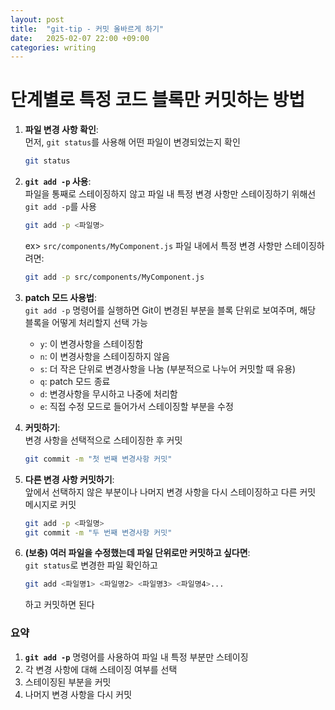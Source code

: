 ```yaml
---
layout: post
title:  "git-tip - 커밋 올바르게 하기"
date:   2025-02-07 22:00 +09:00
categories: writing
---
```

# 단계별로 특정 코드 블록만 커밋하는 방법

1. **파일 변경 사항 확인**:   
먼저, `git status`를 사용해 어떤 파일이 변경되었는지 확인
    
    ```bash
    git status
    ```
    
2. **`git add -p` 사용**:   
파일을 통째로 스테이징하지 않고 파일 내 특정 변경 사항만 스테이징하기 위해선 `git add -p`를 사용
    
    ```bash
    git add -p <파일명>
    ```
    
    ex> `src/components/MyComponent.js` 파일 내에서 특정 변경 사항만 스테이징하려면:
    
    ```bash
    git add -p src/components/MyComponent.js
    ```
    
3. **patch 모드 사용법**:   
`git add -p` 명령어를 실행하면 Git이 변경된 부분을 블록 단위로 보여주며, 해당 블록을 어떻게 처리할지 선택 가능
    
    - `y`: 이 변경사항을 스테이징함
    - `n`: 이 변경사항을 스테이징하지 않음
    - `s`: 더 작은 단위로 변경사항을 나눔 (부분적으로 나누어 커밋할 때 유용)
    - `q`: patch 모드 종료
    - `d`: 변경사항을 무시하고 나중에 처리함
    - `e`: 직접 수정 모드로 들어가서 스테이징할 부분을 수정
    
    
4. **커밋하기**:   
변경 사항을 선택적으로 스테이징한 후 커밋
    
    ```bash
    git commit -m "첫 번째 변경사항 커밋"
    ```
    
5. **다른 변경 사항 커밋하기**:   
앞에서 선택하지 않은 부분이나 나머지 변경 사항을 다시 스테이징하고 다른 커밋 메시지로 커밋
    
    ```bash
    git add -p <파일명>
    git commit -m "두 번째 변경사항 커밋"
    ```
    
6. **(보충) 여러 파일을 수정했는데 파일 단위로만 커밋하고 싶다면**:   
`git status`로 변경한 파일 확인하고

    ```bash
    git add <파일명1> <파일명2> <파일명3> <파일명4>...
    ```

    하고 커밋하면 된다

### 요약

1. **`git add -p`** 명령어를 사용하여 파일 내 특정 부분만 스테이징
2. 각 변경 사항에 대해 스테이징 여부를 선택
3. 스테이징된 부분을 커밋
4. 나머지 변경 사항을 다시 커밋